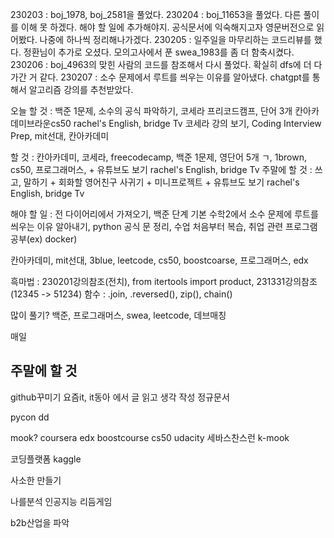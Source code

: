 230203 : boj_1978, boj_2581을 풀었다.
230204 : boj_11653을 풀었다. 다른 풀이를 이해 못 하겠다. 해야 할 일에 추가해야지. 공식문서에 익숙해지고자 영문버전으로 읽어봤다. 나중에 하나씩 정리해나가겠다. 
230205 : 일주일을 마무리하는 코드리뷰를 했다. 정환님이 추가로 오셨다. 모의고사에서 푼 swea_1983를 좀 더 함축시켰다.
230206 : boj_4963의 맞힌 사람의 코드를 참조해서 다시 풀었다. 확실히 dfs에 더 다가간 거 같다.
230207 : 소수 문제에서 루트를 씌우는 이유를 알아냈다. chatgpt를 통해서 알고리즘 강의를 추천받았다.

오늘 할 것 : 백준 1문제, 소수의 공식 파악하기, 코세라 프리코드캠프, 단어 3개
칸아카데미브라운cs50
rachel's English, bridge Tv
코세라 강의 보기, Coding Interview Prep, mit선대, 칸아카데미

할 것 : 칸아카데미, 코세라, freecodecamp, 백준 1문제, 영단어 5개 ㄱ, 1brown, cs50, 프로그래머스, + 유튜브도 보기 rachel's English, bridge Tv
주말에 할 것 : 쓰고, 말하기 + 회화할 영어친구 사귀기 + 미니프로젝트 + 유튜브도 보기 rachel's English, bridge Tv



해야 할 일 : 전 다이어리에서 가져오기, 백준 단계 기본 수학2에서 소수 문제에 루트를 씌우는 이유 알아내기, python 공식 문 정리, 수업 처음부터 복습, 취업 관련 프로그램 공부(ex) docker)

칸아카데미, mit선대, 3blue, leetcode, cs50, boostcoarse, 프로그래머스, edx

흑마법 : 230201강의참조(전치), from itertools import product, 231331강의참조(12345 -> 51234)
함수 : .join, .reversed(), zip(), chain()

많이 풀기? 백준, 프로그래머스, swea, leetcode, 데브매칭

매일 
## 주말에 할 것
github꾸미기
요즘it, it동아 에서 글 읽고 생각 작성
정규문서

pycon dd

mook?
coursera
edx
boostcourse cs50
udacity 세바스찬스런
k-mook

코딩플랫폼
kaggle

사소한 만들기

나를분석
인공지능 리듬게임

b2b산업을 파악 